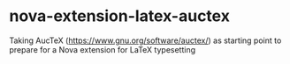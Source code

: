 # nova-extension-latex-auctex
Taking AucTeX (https://www.gnu.org/software/auctex/) as starting point to prepare for a Nova extension for LaTeX typesetting
